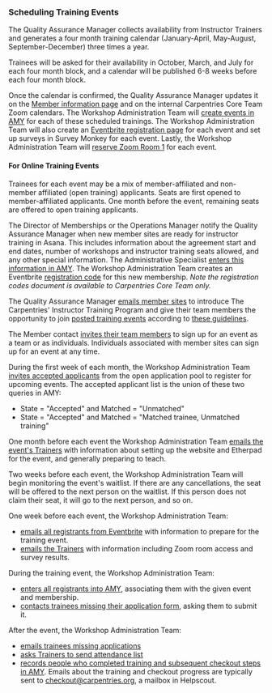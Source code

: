 ### Scheduling Training Events

The Quality Assurance Manager collects availability from Instructor Trainers and generates a four month training calendar (January-April, May-August, September-December) three times a year.

Trainees will be asked for their availability in October, March, and July for each four month block, and a calendar will be published 6-8 weeks before each four month block.

Once the calendar is confirmed, the Quality Assurance Manager updates it on the [Member information page](https://carpentries.github.io/instructor-training/training_calendar/) and on the internal Carpentries Core Team Zoom calendars. The Workshop Administration Team will [create events in AMY](../workshop_administration/amy_manual.html#adding-a-new-event) for each of these scheduled trainings.  The Workshop Administration Team will also create an [Eventbrite registration page](https://docs.google.com/document/d/1rZwlVugIP7TAISUy-gqfItD-KOO9_AZNG74ypMiWoRo/edit) for each event and set up surveys in Survey Monkey for each event.  Lastly, the Workshop Administration Team will [reserve Zoom Room 1](../communications/tools/zoom_rooms.md) for each event.

#### For Online Training Events

Trainees for each event may be a mix of member-affiliated and non-member affiliated (open training) applicants. Seats are first opened to member-affiliated applicants. One month before the event, remaining seats are offered to open training applicants.

The Director of Memberships or the Operations Manager notify the Quality Assurance Manager when new member sites are ready for instructor training in Asana. This includes information about the agreement start and end dates, number of workshops and instructor training seats allowed, and any other special information.  The Administrative Specialist [enters this information in AMY](/workshop_administration/amy_manual.html#memberships).  The Workshop Administration Team creates an Eventbrite [registration code](https://docs.google.com/spreadsheets/d/1QOSuiWbEqbj3WCryspgZ6SRkjN5HiMubyIl3NwDIvsw/edit#gid=0) for this new membership.  *Note the registration codes document is available to Carpentries Core Team only.* 

The Quality Assurance Manager [emails member sites](email_templates_admin.html#initial-member-contact-email-online-training) to introduce The Carpentries' Instructor Training Program and give their team members the opportunity to join [posted training events](https://carpentries.github.io/instructor-training/training_calendar/) according to [these guidelines](https://carpentries.github.io/instructor-training/members/). 

The Member contact [invites their team members](email_templates_admin.html#initial-trainee-contact-email-from-member-site-to-their-prospective-trainees-online-training) to sign up for an event as a team or as individuals. Individuals associated with member sites can sign up for an event at any time.

During the first week of each month, the Workshop Administration Team [invites accepted applicants](email_templates_admin.html#invitation-to-open-training-applicants) from the open application pool to register for upcoming events. The accepted applicant list is the union of these two queries in AMY:

* State = "Accepted" and Matched = "Unmatched"
* State = "Accepted" and Matched = "Matched trainee, Unmatched training"

One month before each event the Workshop Administration Team [emails the event's Trainers](email_templates_admin.html#one-month-trainer-email-online-training) with information about setting up the website and Etherpad for the event, and generally preparing to teach.

Two weeks before each event, the Workshop Administration Team will begin monitoring the event's waitlist.  If there are any cancellations, the seat will be offered to the next person on the waitlist.  If this person does not claim their seat, it will go to the next person, and so on.

One week before each event, the Workshop Administration Team:

* [emails all registrants from Eventbrite](email_templates_admin.html#one-week-trainee-email-online-training) with information to prepare for the training event.
* [emails the Trainers](email_templates_admin.html#one-week-trainer-email-online-training) with information including Zoom room access and survey results.

During the training event, the Workshop Administration Team:
* [enters all registrants into AMY](workshop_administration/amy_manual.html#accepting-trainee-applications), associating them with the given event and membership.  
* [contacts trainees missing their application form](email_templates_admin.html#missing-instructor-training-applications), asking them to submit it.

After the event, the Workshop Administration Team:

* [emails trainees missing applications](email_templates_admin.html#missing-instructor-training-applications)
* [asks Trainers to send attendance list](email_templates_admin.html#attendance-checkout)
* [records people who completed training and subsequent checkout steps in AMY](https://docs.carpentries.org/topic_folders/workshop_administration/amy_manual.html#tracking-checkout-progress).  Emails about the training and checkout progress are typically sent to checkout@carpentries.org, a mailbox in Helpscout.

